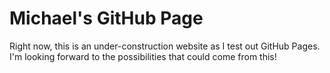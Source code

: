 # Michael's GitHub Page

Right now, this is an under-construction website as I test out GitHub Pages.  I'm looking forward to the possibilities that could come from this!
